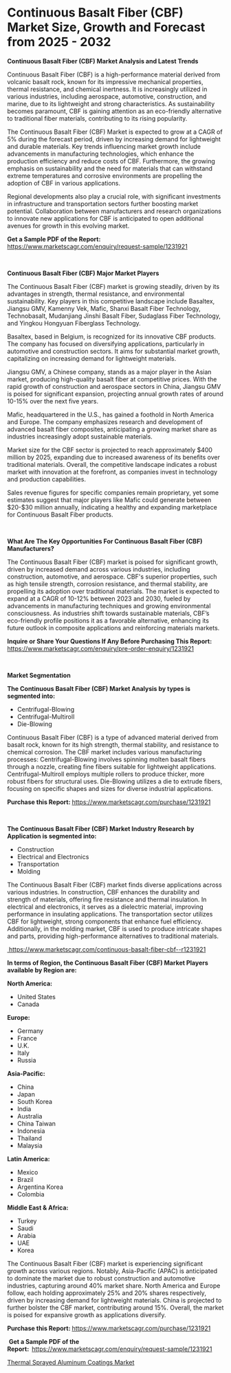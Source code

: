 <p><h1>Continuous Basalt Fiber (CBF) Market Size, Growth and Forecast from 2025 - 2032</h1></p><p><strong>Continuous Basalt Fiber (CBF) Market Analysis and Latest Trends</strong></p>
<p><p>Continuous Basalt Fiber (CBF) is a high-performance material derived from volcanic basalt rock, known for its impressive mechanical properties, thermal resistance, and chemical inertness. It is increasingly utilized in various industries, including aerospace, automotive, construction, and marine, due to its lightweight and strong characteristics. As sustainability becomes paramount, CBF is gaining attention as an eco-friendly alternative to traditional fiber materials, contributing to its rising popularity.</p><p>The Continuous Basalt Fiber (CBF) Market is expected to grow at a CAGR of 5% during the forecast period, driven by increasing demand for lightweight and durable materials. Key trends influencing market growth include advancements in manufacturing technologies, which enhance the production efficiency and reduce costs of CBF. Furthermore, the growing emphasis on sustainability and the need for materials that can withstand extreme temperatures and corrosive environments are propelling the adoption of CBF in various applications.</p><p>Regional developments also play a crucial role, with significant investments in infrastructure and transportation sectors further boosting market potential. Collaboration between manufacturers and research organizations to innovate new applications for CBF is anticipated to open additional avenues for growth in this evolving market.</p></p>
<p><strong>Get a Sample PDF of the Report:&nbsp;</strong> <a href="https://www.marketscagr.com/enquiry/request-sample/1231921?utm_campaign=3561&utm_medium=2&utm_source=Github&utm_content=ia&utm_term=03042025&utm_id=continuous-basalt-fiber-cbf">https://www.marketscagr.com/enquiry/request-sample/1231921</a></p>
<p>&nbsp;</p>
<p><strong>Continuous Basalt Fiber (CBF) Major Market Players</strong></p>
<p><p>The Continuous Basalt Fiber (CBF) market is growing steadily, driven by its advantages in strength, thermal resistance, and environmental sustainability. Key players in this competitive landscape include Basaltex, Jiangsu GMV, Kamenny Vek, Mafic, Shanxi Basalt Fiber Technology, Technobasalt, Mudanjiang Jinshi Basalt Fiber, Sudaglass Fiber Technology, and Yingkou Hongyuan Fiberglass Technology.</p><p>Basaltex, based in Belgium, is recognized for its innovative CBF products. The company has focused on diversifying applications, particularly in automotive and construction sectors. It aims for substantial market growth, capitalizing on increasing demand for lightweight materials.</p><p>Jiangsu GMV, a Chinese company, stands as a major player in the Asian market, producing high-quality basalt fiber at competitive prices. With the rapid growth of construction and aerospace sectors in China, Jiangsu GMV is poised for significant expansion, projecting annual growth rates of around 10-15% over the next five years.</p><p>Mafic, headquartered in the U.S., has gained a foothold in North America and Europe. The company emphasizes research and development of advanced basalt fiber composites, anticipating a growing market share as industries increasingly adopt sustainable materials.</p><p>Market size for the CBF sector is projected to reach approximately $400 million by 2025, expanding due to increased awareness of its benefits over traditional materials. Overall, the competitive landscape indicates a robust market with innovation at the forefront, as companies invest in technology and production capabilities.</p><p>Sales revenue figures for specific companies remain proprietary, yet some estimates suggest that major players like Mafic could generate between $20-$30 million annually, indicating a healthy and expanding marketplace for Continuous Basalt Fiber products.</p></p>
<p>&nbsp;</p>
<p><strong>What Are The Key Opportunities For Continuous Basalt Fiber (CBF) Manufacturers?</strong></p>
<p><p>The Continuous Basalt Fiber (CBF) market is poised for significant growth, driven by increased demand across various industries, including construction, automotive, and aerospace. CBF's superior properties, such as high tensile strength, corrosion resistance, and thermal stability, are propelling its adoption over traditional materials. The market is expected to expand at a CAGR of 10-12% between 2023 and 2030, fueled by advancements in manufacturing techniques and growing environmental consciousness. As industries shift towards sustainable materials, CBF’s eco-friendly profile positions it as a favorable alternative, enhancing its future outlook in composite applications and reinforcing materials markets.</p></p>
<p><strong>Inquire or Share Your Questions If Any Before Purchasing This Report:</strong> <a href="https://www.marketscagr.com/enquiry/pre-order-enquiry/1231921?utm_campaign=3561&utm_medium=2&utm_source=Github&utm_content=ia&utm_term=03042025&utm_id=continuous-basalt-fiber-cbf">https://www.marketscagr.com/enquiry/pre-order-enquiry/1231921</a></p>
<p>&nbsp;</p>
<p><strong>Market Segmentation</strong></p>
<p><strong>The Continuous Basalt Fiber (CBF) Market Analysis by types is segmented into:</strong></p>
<p><ul><li>Centrifugal-Blowing</li><li>Centrifugal-Multiroll</li><li>Die-Blowing</li></ul></p>
<p><p>Continuous Basalt Fiber (CBF) is a type of advanced material derived from basalt rock, known for its high strength, thermal stability, and resistance to chemical corrosion. The CBF market includes various manufacturing processes: Centrifugal-Blowing involves spinning molten basalt fibers through a nozzle, creating fine fibers suitable for lightweight applications. Centrifugal-Multiroll employs multiple rollers to produce thicker, more robust fibers for structural uses. Die-Blowing utilizes a die to extrude fibers, focusing on specific shapes and sizes for diverse industrial applications.</p></p>
<p><strong>Purchase this Report:&nbsp;</strong><a href="https://www.marketscagr.com/purchase/1231921?utm_campaign=3561&utm_medium=2&utm_source=Github&utm_content=ia&utm_term=03042025&utm_id=continuous-basalt-fiber-cbf">https://www.marketscagr.com/purchase/1231921</a></p>
<p>&nbsp;</p>
<p><strong>The Continuous Basalt Fiber (CBF) Market Industry Research by Application is segmented into:</strong></p>
<p><ul><li>Construction</li><li>Electrical and Electronics</li><li>Transportation</li><li>Molding</li></ul></p>
<p><p>The Continuous Basalt Fiber (CBF) market finds diverse applications across various industries. In construction, CBF enhances the durability and strength of materials, offering fire resistance and thermal insulation. In electrical and electronics, it serves as a dielectric material, improving performance in insulating applications. The transportation sector utilizes CBF for lightweight, strong components that enhance fuel efficiency. Additionally, in the molding market, CBF is used to produce intricate shapes and parts, providing high-performance alternatives to traditional materials.</p></p>
<p><a href="https://www.marketscagr.com/continuous-basalt-fiber-cbf--r1231921?utm_campaign=3561&utm_medium=2&utm_source=Github&utm_content=ia&utm_term=03042025&utm_id=continuous-basalt-fiber-cbf">&nbsp;https://www.marketscagr.com/continuous-basalt-fiber-cbf--r1231921</a></p>
<p><strong>In terms of Region, the Continuous Basalt Fiber (CBF) Market Players available by Region are:</strong></p>
<p>
    <p> <strong> North America: </strong>
        <ul>
            <li>United States</li>
            <li>Canada</li>
        </ul>
        </p> 
    <p> <strong> Europe: </strong>
        <ul>
            <li>Germany</li>
            <li>France</li>
            <li>U.K.</li>
            <li>Italy</li>
            <li>Russia</li>
        </ul>
        </p> 
    <p> <strong> Asia-Pacific: </strong>
        <ul>
            <li>China</li>
            <li>Japan</li>
            <li>South Korea</li>
            <li>India</li>
            <li>Australia</li>
            <li>China Taiwan</li>
            <li>Indonesia</li>
            <li>Thailand</li>
            <li>Malaysia</li>
        </ul>
        </p> 
    <p> <strong> Latin America: </strong>
        <ul>
            <li>Mexico</li>
            <li>Brazil</li>
            <li>Argentina Korea</li>
            <li>Colombia</li>
        </ul>
        </p> 
    <p> <strong> Middle East & Africa: </strong>
        <ul>
            <li>Turkey</li>
            <li>Saudi</li>
            <li>Arabia</li>
            <li>UAE</li>
            <li>Korea</li>
        </ul>
    </p>
    </p>
<p><p>The Continuous Basalt Fiber (CBF) market is experiencing significant growth across various regions. Notably, Asia-Pacific (APAC) is anticipated to dominate the market due to robust construction and automotive industries, capturing around 40% market share. North America and Europe follow, each holding approximately 25% and 20% shares respectively, driven by increasing demand for lightweight materials. China is projected to further bolster the CBF market, contributing around 15%. Overall, the market is poised for expansive growth as applications diversify.</p></p>
<p><strong>Purchase this Report: </strong><a href="https://www.marketscagr.com/purchase/1231921?utm_campaign=3561&utm_medium=2&utm_source=Github&utm_content=ia&utm_term=03042025&utm_id=continuous-basalt-fiber-cbf">https://www.marketscagr.com/purchase/1231921</a></p>
<p>&nbsp;<strong>Get a Sample PDF of the Report:&nbsp;&nbsp;</strong><a href="https://www.marketscagr.com/enquiry/request-sample/1231921?utm_campaign=3561&utm_medium=2&utm_source=Github&utm_content=ia&utm_term=03042025&utm_id=continuous-basalt-fiber-cbf">https://www.marketscagr.com/enquiry/request-sample/1231921</a></p>
<p><strong></strong></p>
<p><p><a href="https://github.com/baatetoshda/Market-Research-Report-List-1/blob/main/thermal-sprayed-aluminum-coatings-market.md?utm_campaign=3561&utm_medium=2&utm_source=Github&utm_content=ia&utm_term=03042025&utm_id=continuous-basalt-fiber-cbf">Thermal Sprayed Aluminum Coatings Market</a></p></p>